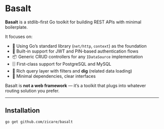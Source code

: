 # Basalt

**Basalt** is a stdlib-first Go toolkit for building REST APIs with minimal boilerplate.

It focuses on:

- 🚀 Using Go’s standard library (`net/http`, `context`) as the foundation  
- 🔑 Built-in support for JWT and PIN-based authentication flows  
- 📦 Generic CRUD controllers for any `IDataSource` implementation  
- 🗄️ First-class support for PostgreSQL and MySQL  
- 🔎 Rich query layer with filters and **dig** (related data loading)  
- 🧹 Minimal dependencies, clear interfaces  

Basalt is **not a web framework** — it’s a toolkit that plugs into whatever routing solution you prefer.

---

## Installation

```bash
go get github.com/zicare/basalt
